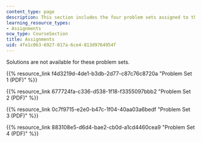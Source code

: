 ```yaml
---
content_type: page
description: This section includes the four problem sets assigned to the students.
learning_resource_types:
- Assignments
ocw_type: CourseSection
title: Assignments
uid: 4fe1c063-6927-017a-6ce4-813d9764954f
---
```


Solutions are not available for these problem sets.

{{% resource_link f4d3219d-4de1-b3db-2d77-c87c76c8720a "Problem Set 1 (PDF)" %}}

{{% resource_link 677724fa-c336-d538-1f18-f3355097bbb2 "Problem Set 2 (PDF)" %}}

{{% resource_link 0c7f9715-e2e0-b47c-1f04-40aa03a6bedf "Problem Set 3 (PDF)" %}}

{{% resource_link 883108e5-d6d4-bae2-cb0d-a1cd4460cea9 "Problem Set 4 (PDF)" %}}